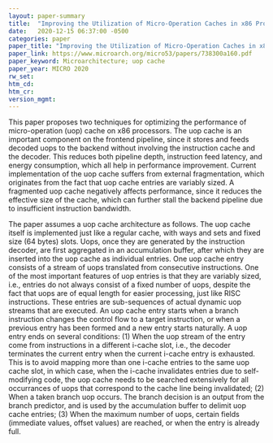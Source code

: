 ```yaml
---
layout: paper-summary
title:  "Improving the Utilization of Micro-Operation Caches in x86 Processors"
date:   2020-12-15 06:37:00 -0500
categories: paper
paper_title: "Improving the Utilization of Micro-Operation Caches in x86 Processors"
paper_link: https://www.microarch.org/micro53/papers/738300a160.pdf
paper_keyword: Microarchitecture; uop cache
paper_year: MICRO 2020
rw_set:
htm_cd:
htm_cr:
version_mgmt:
---
```


This paper proposes two techniques for optimizing the performance of micro-operation (uop) cache on x86 processors.
The uop cache is an important component on the frontend pipeline, since it stores and feeds decoded uops to the 
backend without involving the instruction cache and the decoder. This reduces both pipeline depth, instruction feed
latency, and energy consumption, which all help in performance improvement.
Current implementation of the uop cache suffers from external fragmentation, which originates from the fact that uop
cache entries are variably sized. A fragmented uop cache negatively affects performance, since it reduces the effective 
size of the cache, which can further stall the backend pipeline due to insufficient instruction bandwidth.

The paper assumes a uop cache architecture as follows. The uop cache itself is implemented just like a regular cache,
with ways and sets and fixed size (64 bytes) slots. Uops, once they are generated by the instruction decoder, are 
first aggregated in an accumulation buffer, after which they are inserted into the uop cache as individual entries.
One uop cache entry consists of a stream of uops translated from consecutive instructions. 
One of the most important features of uop entries is that they are variably sized, i.e., entries do not always consist
of a fixed number of uops, despite the fact that uops are of equal length for easier processing, just like RISC
instructions.
These entries are sub-sequences of actual dynamic uop streams that are executed. An uop cache entry starts when a
branch instruction changes the control flow to a target instruction, or when a previous entry has been formed and
a new entry starts naturally. A uop entry ends on several conditions: (1) When the uop stream of the entry come from
instructions in a different i-cache slot, i.e., the decoder terminates the current entry when the current i-cache
entry is exhausted. This is to avoid mapping more than one i-cache entries to the same uop cache slot, in which case,
when the i-cache invalidates entries due to self-modifying code, the uop cache needs to be searched extensively for
all occurrances of uops that correspond to the cache line being invalidated; (2) When a taken branch uop occurs. 
The branch decision is an output from the branch predictor, and is used by the accumulation buffer to delimit
uop cache entries; (3) When the maximum number of uops, certain fields (immediate values, offset values) are
reached, or when the entry is already full.